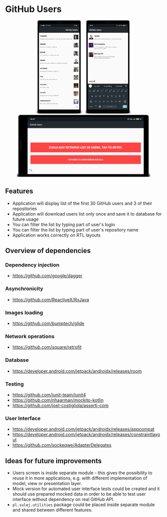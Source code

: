 # GitHub Users

<p align=center>
<img src="https://github.com/piotrsulej/GitHubUsers/blob/master/right-to-left.png" height="300" /><img src="https://github.com/piotrsulej/GitHubUsers/blob/master/filtering.png" height="300" /><img src="https://github.com/piotrsulej/GitHubUsers/blob/master/error-handling.png" height="200" />
</p>

## Features
* Application will display list of the first 30 GitHub users and 3 of their repositories
* Application will download users list only once and save it to database for future usage
* You can filter the list by typing part of user's login
* You can filter the list by typing part of user's repository name
* Application works correctly on RTL layouts

## Overview of dependencies
### Dependency injection
* https://github.com/google/dagger
### Asynchronicity
* https://github.com/ReactiveX/RxJava
### Images loading
* https://github.com/bumptech/glide
### Network operations
* https://github.com/square/retrofit
### Database
* https://developer.android.com/jetpack/androidx/releases/room
### Testing
* https://github.com/junit-team/junit4
* https://github.com/nhaarman/mockito-kotlin
* https://github.com/joel-costigliola/assertj-core
### User Interface
* https://developer.android.com/jetpack/androidx/releases/appcompat
* https://developer.android.com/jetpack/androidx/releases/constraintlayout
* https://github.com/sockeqwe/AdapterDelegates

## Ideas for future improvements
* Users screen is inside separate module - this gives the possibility to reuse it in more applications, e.g. with different implementation of model, view or presentation layer.
* Mock version for automated user interface tests could be created and it should use prepared mocked data in order to be able to test user interface without dependency on real GitHub API.
* `pl.sulej.utilities` package could be placed inside separate module and shared between different features.
